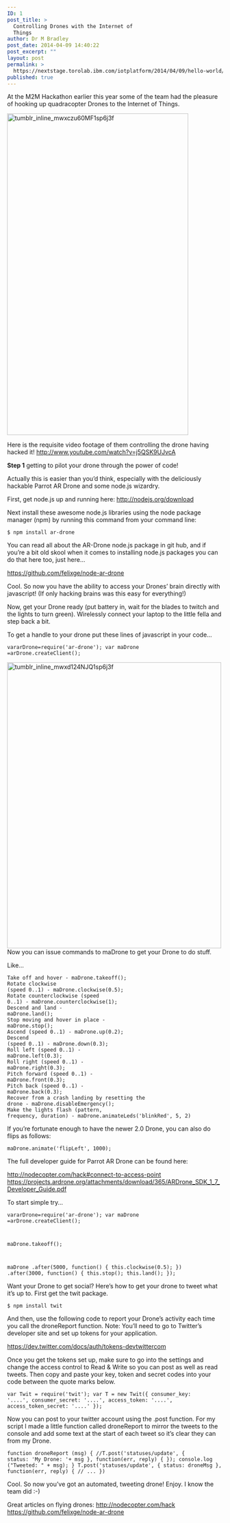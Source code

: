 ```yaml
---
ID: 1
post_title: >
  Controlling Drones with the Internet of
  Things
author: Dr M Bradley
post_date: 2014-04-09 14:40:22
post_excerpt: ""
layout: post
permalink: >
  https://nextstage.torolab.ibm.com/iotplatform/2014/04/09/hello-world/
published: true
---
```

At the M2M Hackathon earlier this year some of the team had the pleasure of hooking up quadracopter Drones to the Internet of Things.

<img src="http://nextstage.torolab.ibm.com/iot/wp-content/uploads/sites/24/2014/04/tumblr_inline_mwxczu60MF1sp6j3f.png" alt="tumblr_inline_mwxczu60MF1sp6j3f" width="423" height="750" class="alignright size-full wp-image-164" />

Here is the requisite video footage of them controlling the drone having hacked it! <a href="http://www.youtube.com/watch?v=j5QSK9UJvcA" title="http://www.youtube.com/watch?v=j5QSK9UJvcA">http://www.youtube.com/watch?v=j5QSK9UJvcA</a>

<b>Step 1</b> getting to pilot your drone through the power of code!

Actually this is easier than you’d think, especially with the deliciously hackable Parrot AR Drone and some node.js wizardry.

First, get node.js up and running here: <a href="http://nodejs.org/download" title="http://nodejs.org/download">http://nodejs.org/download</a>

Next install these awesome node.js libraries using the node package manager (npm) by running this command from your command line:

<code>$ npm install ar-drone</code>

You can read all about the AR-Drone node.js package in git hub, and if you’re a bit old skool when it comes to installing node.js packages you can do that here too, just here…

<a href="https://github.com/felixge/node-ar-drone" title="https://github.com/felixge/node-ar-drone">https://github.com/felixge/node-ar-drone</a>

Cool. So now you have the ability to access your Drones’ brain directly with javascript! (If only hacking brains was this easy for everything!)

Now, get your Drone ready (put battery in, wait for the blades to twitch and the lights to turn green). Wirelessly connect your laptop to the little fella and step back a bit.

To get a handle to your drone put these lines of javascript in your code…

<code>vararDrone=require('ar-drone');
var maDrone =arDrone.createClient();</code>
 
<a href="http://nextstage.torolab.ibm.com/iot/wp-content/uploads/sites/24/2014/04/tumblr_inline_mwxd124NJQ1sp6j3f.jpg"><img src="http://nextstage.torolab.ibm.com/iot/wp-content/uploads/sites/24/2014/04/tumblr_inline_mwxd124NJQ1sp6j3f.jpg" alt="tumblr_inline_mwxd124NJQ1sp6j3f" width="500" height="667" class="alignleft size-full wp-image-172" /></a>
Now you can issue commands to maDrone to get your Drone to do stuff. 
 
Like…

<code>Take off and hover - maDrone.takeoff();<br>Rotate clockwise (speed 0..1) - maDrone.clockwise(0.5);<br>Rotate counterclockwise (speed 0..1) - maDrone.counterclockwise(1);<br>Descend and land - maDrone.land();<br>Stop moving and hover in place - maDrone.stop();<br>Ascend (speed 0..1) - maDrone.up(0.2);<br>Descend (speed 0..1) - maDrone.down(0.3);<br>Roll left (speed 0..1) - maDrone.left(0.3);<br>Roll right (speed 0..1) - maDrone.right(0.3);<br>Pitch forward (speed 0..1) - maDrone.front(0.3);<br>Pitch back (speed 0..1) - maDrone.back(0.3);<br>Recover from a crash landing by resetting the drone - maDrone.disableEmergency();<br>Make the lights flash (pattern, frequency, duration) - maDrone.animateLeds('blinkRed', 5, 2)</code>

If you’re fortunate enough to have the newer 2.0 Drone, you can also do flips as follows:
 
<code>maDrone.animate('flipLeft', 1000);</code>
 
The full developer guide for Parrot AR Drone can be found here:
 
<a href="http://nodecopter.com/hack#connect-to-access-point" title="http://nodecopter.com/hack#connect-to-access-point">http://nodecopter.com/hack#connect-to-access-point</a>
<a href="https://projects.ardrone.org/attachments/download/365/ARDrone_SDK_1_7_Developer_Guide.pdf" title="https://projects.ardrone.org/attachments/download/365/ARDrone_SDK_1_7_Developer_Guide.pdf">https://projects.ardrone.org/attachments/download/365/ARDrone_SDK_1_7_Developer_Guide.pdf</a>
 
To start simple try…
 
<code>vararDrone=require('ar-drone');
var maDrone =arDrone.createClient();
 
maDrone.takeoff();
 
maDrone
.after(5000, function() { this.clockwise(0.5); })
.after(3000, function() { this.stop(); this.land(); });</code>
 
Want your Drone to get social? Here’s how to get your drone to tweet what it’s up to. First get the twit package.

<code>$ npm install twit</code>

And then, use the following code to report your Drone’s activity each time you call the droneReport function. Note: You’ll need to go to Twitter’s developer site and set up tokens for your application.

<a href="https://dev.twitter.com/docs/auth/tokens-devtwittercom" title="https://dev.twitter.com/docs/auth/tokens-devtwittercom">https://dev.twitter.com/docs/auth/tokens-devtwittercom</a>

Once you get the tokens set up, make sure to go into the settings and change the access control to Read & Write so you can post as well as read tweets. Then copy and paste your key, token and secret codes into your code between the quote marks below. 
 
<code>var Twit = require('twit');
var T = new Twit({
    consumer_key:         '....',
    consumer_secret:      '....',
    access_token:         '....',
    access_token_secret:  '....'
  });</code>
 
Now you can post to your twitter account using the .post function. For my script I made a little function called droneReport to mirror the tweets to the console and add some text at the start of each tweet so it’s clear they can from my Drone.

<code>function droneReport (msg) {
        //T.post('statuses/update', { status: 'My Drone: '+ msg }, function(err, reply) { });
        console.log ("Tweeted: " + msg);
}
T.post('statuses/update', { status: droneMsg }, function(err, reply) {
  //  ...
})</code>
 
Cool. So now you’ve got an automated, tweeting drone!
Enjoy. I know the team did :-)


Great articles on flying drones:
<a href="http://nodecopter.com/hack" title="http://nodecopter.com/hack">http://nodecopter.com/hack</a>
<a href="https://github.com/felixge/node-ar-drone" title="https://github.com/felixge/node-ar-drone">https://github.com/felixge/node-ar-drone</a>